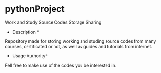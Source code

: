 # pythonProject
Work and Study Source Codes Storage Sharing

* Description *

Repository made for storing working and studing source codes from many courses, certificated or not, 
as well as guides and tutorials from internet.

* Usage Authority*

Fell free to make use of the codes you be interested in.
